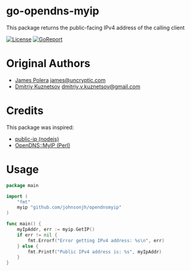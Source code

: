 # go-opendns-myip

This package returns the public-facing IPv4 address of the calling client

[![License](http://img.shields.io/badge/license-mit-blue.svg)](https://raw.githubusercontent.com/johnsonjh/opendnsmyip/master/LICENSE)
[![GoReport](https://goreportcard.com/badge/github.com/johnsonjh/opendnsmyip)](https://goreportcard.com/report/github.com/johnsonjh/opendnsmyip)


Original Authors
==
* [James Polera](https://github.com/polera/publicip) <james@uncryptic.com>
* [Dmitriy Kuznetsov](https://github.com/Dikman/publicip) <dmitriy.v.kuznetsov@gmail.com>


Credits
==
This package was inspired:

* [public-ip (nodejs)](https://github.com/sindresorhus/public-ip/blob/master/index.js)
* [OpenDNS::MyIP (Perl)](https://metacpan.org/pod/OpenDNS::MyIP)

Usage
==
```go
package main

import (
	"fmt"
	myip "github.com/johnsonjh/opendnsmyip"
)

func main() {
	myIpAddr, err := myip.GetIP()
	if err != nil {
		fmt.Errorf("Error getting IPv4 address: %s\n", err)
	} else {
		fmt.Printf("Public IPv4 address is: %s", myIpAddr)
	}
}
```

